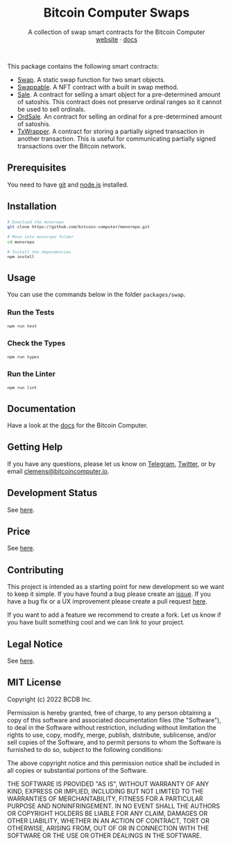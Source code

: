 <div align="center">
  <h1>Bitcoin Computer Swaps</h1>
  <p>
    A collection of swap smart contracts for the Bitcoin Computer
    <br />
    <a href="http://bitcoincomputer.io/">website</a> &#183; <a href="http://docs.bitcoincomputer.io/">docs</a>
  </p>
  <br />
</a>
</div>

This package contains the following smart contracts:

- [Swap](./src/swap.ts). A static swap function for two smart objects.
- [Swappable](./src/swappable.ts). A NFT contract with a built in swap method.
- [Sale](./src/sale.ts). A contract for selling a smart object for a pre-determined amount of satoshis. This contract does not preserve ordinal ranges so it cannot be used to sell ordinals.
- [OrdSale](./src/ord-sale.ts). An contract for selling an ordinal for a pre-determined amount of satoshis.
- [TxWrapper](./src/tx-wrapper.ts). A contract for storing a partially signed transaction in another transaction. This is useful for communicating partially signed transactions over the Bitcoin network.

## Prerequisites

You need to have [git](https://www.git-scm.com/) and [node.js](https://nodejs.org/) installed.

## Installation

<font size=1>

```sh
# Download the monorepo
git clone https://github.com/bitcoin-computer/monorepo.git

# Move into monorepo folder
cd monorepo

# Install the dependencies
npm install
```

</font>

## Usage

You can use the commands below in the folder `packages/swap`.

### Run the Tests

<font size=1>

```bash
npm run test
```

</font>

### Check the Types

<font size=1>

```bash
npm run types
```

</font>

### Run the Linter

<font size=1>

```bash
npm run lint
```

</font>

## Documentation

Have a look at the [docs](https://docs.bitcoincomputer.io/) for the Bitcoin Computer.

## Getting Help

If you have any questions, please let us know on <a href="https://t.me/thebitcoincomputer" target="_blank">Telegram</a>, <a href="https://twitter.com/TheBitcoinToken" target="_blank">Twitter</a>, or by email clemens@bitcoincomputer.io.

## Development Status

See [here](https://github.com/bitcoin-computer/monorepo/tree/main/packages/lib#development-status).

## Price

See [here](https://github.com/bitcoin-computer/monorepo/tree/main/packages/lib#price).

## Contributing

This project is intended as a starting point for new development so we want to keep it simple. If you have found a bug please create an [issue](https://github.com/bitcoin-computer/monorepo/issues). If you have a bug fix or a UX improvement please create a pull request [here](https://github.com/bitcoin-computer/monorepo/pulls).

If you want to add a feature we recommend to create a fork. Let us know if you have built something cool and we can link to your project.

## Legal Notice

See [here](https://github.com/bitcoin-computer/monorepo/tree/main/packages/lib#legal-notice).

## MIT License

Copyright (c) 2022 BCDB Inc.

Permission is hereby granted, free of charge, to any person obtaining a copy of this software and associated documentation files (the "Software"), to deal in the Software without restriction, including without limitation the rights to use, copy, modify, merge, publish, distribute, sublicense, and/or sell copies of the Software, and to permit persons to whom the Software is furnished to do so, subject to the following conditions:

The above copyright notice and this permission notice shall be included in all copies or substantial portions of the Software.

THE SOFTWARE IS PROVIDED "AS IS", WITHOUT WARRANTY OF ANY KIND, EXPRESS OR IMPLIED, INCLUDING BUT NOT LIMITED TO THE WARRANTIES OF MERCHANTABILITY, FITNESS FOR A PARTICULAR PURPOSE AND NONINFRINGEMENT. IN NO EVENT SHALL THE AUTHORS OR COPYRIGHT HOLDERS BE LIABLE FOR ANY CLAIM, DAMAGES OR OTHER LIABILITY, WHETHER IN AN ACTION OF CONTRACT, TORT OR OTHERWISE, ARISING FROM, OUT OF OR IN CONNECTION WITH THE SOFTWARE OR THE USE OR OTHER DEALINGS IN THE SOFTWARE.

[node]: https://github.com/bitcoin-computer/monorepo/tree/main/packages/node
[ts-badge]: https://img.shields.io/badge/TypeScript-4.5-blue.svg
[nodejs-badge]: https://img.shields.io/badge/Node.js->=%2016.13-blue.svg
[nodejs]: https://nodejs.org/dist/latest-v14.x/docs/api/
[gha-badge]: https://github.com/bitcoin-computer/bitcoin-computer-nodejs-template/actions/workflows/nodejs.yml/badge.svg
[bitcoin-computer]: http://bitcoincomputer.io/
[node-typescript-boilerplate]: https://github.com/jsynowiec/node-typescript-boilerplate
[typescript]: https://www.typescriptlang.org/
[typescript-4-5]: https://www.typescriptlang.org/docs/handbook/release-notes/typescript-4-5.html
[license-badge]: https://img.shields.io/badge/license-APLv2-blue.svg
[license]: https://github.com/bitcoin-computer/bitcoin-computer-nodejs-template/blob/main/LICENSE
[eslint]: https://eslint.org
